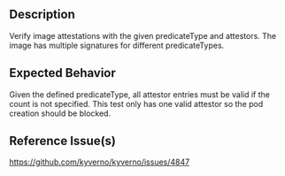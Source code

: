 ## Description

Verify image attestations with the given predicateType and attestors. The image has multiple signatures for different predicateTypes.

## Expected Behavior

Given the defined predicateType, all attestor entries must be valid if the count is not specified. This test only has one valid attestor so the pod creation should be blocked.


## Reference Issue(s)

https://github.com/kyverno/kyverno/issues/4847
